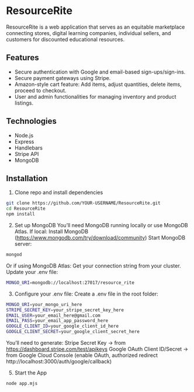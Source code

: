 # ResourceRite

ResourceRite is a web application that serves as an equitable marketplace connecting stores, digital learning companies, individual sellers, and customers for discounted educational resources. 

## Features
- Secure authentication with Google and email-based sign-ups/sign-ins.
- Secure payment gateways using Stripe.
- Amazon-style cart feature: Add items, adjust quantities, delete items, proceed to checkout.
- User and admin functionalities for managing inventory and product listings.

## Technologies
- Node.js
- Express
- Handlebars
- Stripe API
- MongoDB

## Installation
1. Clone repo and install dependencies
```bash
git clone https://github.com/YOUR-USERNAME/ResourceRite.git
cd ResourceRite
npm install
```
2. Set up MongoDB
You’ll need MongoDB running locally or use MongoDB Atlas.
If local:
Install MongoDB (https://www.mongodb.com/try/download/community)
Start MongoDB server:
```bash
mongod
```
Or if using MongoDB Atlas:
Get your connection string from your cluster.
Update your .env file:
``` bash
MONGO_URI=mongodb://localhost:27017/resource_rite
```
3. Configure your .env file:
Create a .env file in the root folder:
``` bash
MONGO_URI=your_mongo_uri_here
STRIPE_SECRET_KEY=your_stripe_secret_key_here
EMAIL_USER=your_email_here@gmail.com
EMAIL_PASS=your_email_app_password_here
GOOGLE_CLIENT_ID=your_google_client_id_here
GOOGLE_CLIENT_SECRET=your_google_client_secret_here
```
You’ll need to generate:
Stripe Secret Key → from https://dashboard.stripe.com/test/apikeys
Google OAuth Client ID/Secret → from Google Cloud Console (enable OAuth, authorized redirect http://localhost:3000/auth/google/callback)

5. Start the App
``` bash
node app.mjs
```


